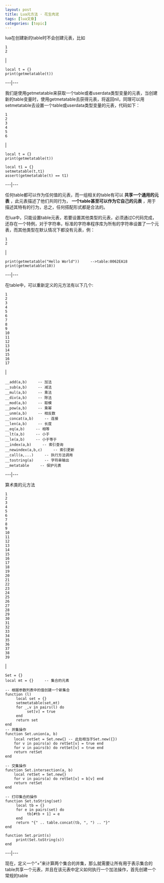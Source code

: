 ```yaml
---
layout: post
title: Lua元方法 · 花生肉泥 
tags: [lua文章]
categories: [topic]
---
```

lua在创建新的table时不会创建元表，比如  

    
    
    1  
    2  
    

|

    
    
    local t = {}  
    print(getmetatable(t))       
      
  
---|---  
  
我们是使用getmetatable来获取一个table或者userdata类型变量的元表，当创建新的table变量时，使用getmetatable去获得元表，将返回nil，同理可以用setmetatable去设置一个table或userdata类型变量的元表，代码如下：  

    
    
    1  
    2  
    3  
    4  
    5  
    6  
    

|

    
    
    local t = {}  
    print(getmetatable(t))       
      
    local t1 = {}  
    setmetatable(t,t1)  
    assert(getmetatable(t) == t1)  
      
  
---|---  
  
任何table都可以作为任何值的元表，而一组相关的table有可以 **共享一个通用的元表** ，此元表描述了他们共同行为，
**一个table甚至可以作为它自己的元表** ，用于描述其特有的行为，总之，任何搭配形式都是合法的。

在lua中，只能设置table元表，若要设置其他类型的元表，必须通过C代码完成，还存在一个特例，对于字符串，标准的字符串程序库为所有的字符串设置了一个元表，而其他类型在默认情况下都没有元表，例：  

    
    
    1  
    2  
    

|

    
    
    print(getmetatable("Hello World"))     -->table:0062EA18  
    print(getmetatable(10))       
      
  
---|---  
  
在table中，可以重新定义的元方法有以下几个:  

    
    
    1  
    2  
    3  
    4  
    5  
    6  
    7  
    8  
    9  
    10  
    11  
    12  
    13  
    14  
    15  
    16  
    17  
    

|

    
    
    __add(a,b)     -- 加法  
    __sub(a,b)     -- 减法  
    __mul(a,b)     -- 乘法  
    __div(a,b)     -- 除法  
    __mod(a,b)     -- 取模  
    __pow(a,b)     -- 乘幂  
    __unm(a,b)     -- 相反数  
    __concat(a,b)     -- 连接  
    __len(a,b)     -- 长度  
    __eq(a,b)     -- 相等  
    __lt(a,b)     -- 小于  
    __le(a,b)     -- 小于等于  
    __index(a,b)     -- 索引查询  
    __newindex(a,b,c)     -- 索引更新  
    __call(a,...)     -- 执行方法调用  
    __tostring(a)     -- 字符串输出  
    __metatable     -- 保护元表  
      
  
---|---  
  
算术类的元方法  

    
    
    1  
    2  
    3  
    4  
    5  
    6  
    7  
    8  
    9  
    10  
    11  
    12  
    13  
    14  
    15  
    16  
    17  
    18  
    19  
    20  
    21  
    22  
    23  
    24  
    25  
    26  
    27  
    28  
    29  
    30  
    31  
    32  
    33  
    34  
    35  
    36  
    37  
    38  
    39  
    

|

    
    
    Set = {}  
    local mt = {}     -- 集合的元素  
      
    -- 根据参数列表中的值创建一个新集合  
    function (l)  
         local set = {}  
         setmetatable(set,mt)  
         for _,v in pairs(l) do  
              set[v] = true  
         end  
         return set  
    end  
    -- 并集操作  
    function Set.union(a, b)  
        local retSet = Set.new{} -- 此处相当于Set.new({})  
        for v in pairs(a) do retSet[v] = true end  
        for v in pairs(b) do retSet[v] = true end  
        return retSet  
    end  
      
    -- 交集操作  
    function Set.intersection(a, b)  
        local retSet = Set.new{}  
        for v in pairs(a) do retSet[v] = b[v] end  
        return retSet  
    end  
      
    -- 打印集合的操作  
    function Set.toString(set)  
         local tb = {}  
         for e in pairs(set) do  
              tb[#tb + 1] = e  
         end  
         return "{" .. table.concat(tb, ", ") .. "}"  
    end  
      
    function Set.print(s)  
         print(Set.toString(s))  
    end  
      
  
---|---  
  
现在，定义一个“+”来计算两个集合的并集，那么就需要让所有用于表示集合的table共享一个元表，并且在该元表中定义如何执行一个加法操作，首先创建一个常规的table